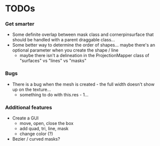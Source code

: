 
# TODOs

### Get smarter
* Some definite overlap between mask class and cornerpinsurface that should be handled with a parent draggable class...
* Some better way to determine the order of shapes... maybe there's an optional parameter when you create the shape / line
  * maybe there isn't a delineation in the ProjectionMapper class of "surfaces" vs "lines" vs "masks"

### Bugs
* There is a bug when the mesh is created - the full width doesn't show up on the texture...
  * something to do with this.res - 1...

### Additional features
* Create a GUI
  * move, open, close the box
  * add quad, tri, line, mask
  * change color (?)
* Bezier / curved masks?